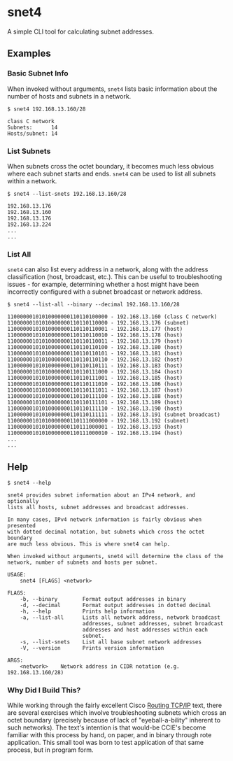 # snet4

A simple CLI tool for calculating subnet addresses.

## Examples

### Basic Subnet Info

When invoked without arguments, `snet4` lists basic information about the
number of hosts and subnets in a network.

```
$ snet4 192.168.13.160/28

class C network
Subnets:      14
Hosts/subnet: 14
```

### List Subnets

When subnets cross the octet boundary, it becomes much less obvious where each
subnet starts and ends. `snet4` can be used to list all subnets within a
network.

```
$ snet4 --list-snets 192.168.13.160/28

192.168.13.176
192.168.13.160
192.168.13.176
192.168.13.224
...
...
```

### List All

`snet4` can also list every address in a network, along with the address
classification (host, broadcast, etc.). This can be useful to
troubleshooting issues - for example, determining whether a host might have
been incorrectly configured with a subnet broadcast or network address.

```
$ snet4 --list-all --binary --decimal 192.168.13.160/28

11000000101010000000110110100000 - 192.168.13.160 (class C network)
11000000101010000000110110110000 - 192.168.13.176 (subnet)
11000000101010000000110110110001 - 192.168.13.177 (host)
11000000101010000000110110110010 - 192.168.13.178 (host)
11000000101010000000110110110011 - 192.168.13.179 (host)
11000000101010000000110110110100 - 192.168.13.180 (host)
11000000101010000000110110110101 - 192.168.13.181 (host)
11000000101010000000110110110110 - 192.168.13.182 (host)
11000000101010000000110110110111 - 192.168.13.183 (host)
11000000101010000000110110111000 - 192.168.13.184 (host)
11000000101010000000110110111001 - 192.168.13.185 (host)
11000000101010000000110110111010 - 192.168.13.186 (host)
11000000101010000000110110111011 - 192.168.13.187 (host)
11000000101010000000110110111100 - 192.168.13.188 (host)
11000000101010000000110110111101 - 192.168.13.189 (host)
11000000101010000000110110111110 - 192.168.13.190 (host)
11000000101010000000110110111111 - 192.168.13.191 (subnet broadcast)
11000000101010000000110111000000 - 192.168.13.192 (subnet)
11000000101010000000110111000001 - 192.168.13.193 (host)
11000000101010000000110111000010 - 192.168.13.194 (host)
...
...
```

## Help

```
$ snet4 --help

snet4 provides subnet information about an IPv4 network, and optionally
lists all hosts, subnet addresses and broadcast addresses.

In many cases, IPv4 network information is fairly obvious when presented
with dotted decimal notation, but subnets which cross the octet boundary
are much less obvious. This is where snet4 can help.

When invoked without arguments, snet4 will determine the class of the
network, number of subnets and hosts per subnet.

USAGE:
    snet4 [FLAGS] <network>

FLAGS:
    -b, --binary        Format output addresses in binary
    -d, --decimal       Format output addresses in dotted decimal
    -h, --help          Prints help information
    -a, --list-all      Lists all network address, network broadcast
                        addresses, subnet addresses, subnet broadcast
                        addresses and host addresses within each
                        subnet.
    -s, --list-snets    List all base subnet network addresses
    -V, --version       Prints version information

ARGS:
    <network>    Network address in CIDR notation (e.g. 192.168.13.160/28)
```

### Why Did I Build This?

While working through the fairly excellent
Cisco [Routing TCP/IP](https://www.ciscopress.com/store/routing-tcp-ip-volume-1-9781587052026)
text, there are several exercises which involve troubleshooting subnets which
cross an octet boundary (precisely because of lack of "eyeball-a-bility"
inherent to such networks). The text's intention is that would-be CCIE's become
familiar with this process by hand, on paper, and in binary through rote
application. This small tool was born to test application of that same process,
but in program form.
